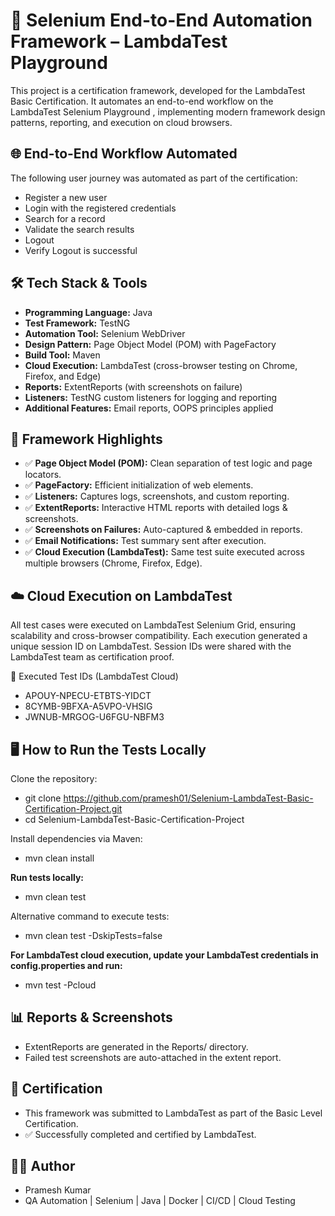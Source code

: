 # 🚀 Selenium End-to-End Automation Framework – LambdaTest Playground

This project is a certification framework, developed for the LambdaTest Basic Certification. It automates an end-to-end workflow on the LambdaTest Selenium Playground
, implementing modern framework design patterns, reporting, and execution on cloud browsers.

## 🌐 End-to-End Workflow Automated

The following user journey was automated as part of the certification:

- Register a new user
- Login with the registered credentials
- Search for a record
- Validate the search results
- Logout
- Verify Logout is successful

## 🛠️ Tech Stack & Tools

- **Programming Language:** Java
- **Test Framework:** TestNG
- **Automation Tool:** Selenium WebDriver
- **Design Pattern:** Page Object Model (POM) with PageFactory
- **Build Tool:** Maven
- **Cloud Execution:** LambdaTest (cross-browser testing on Chrome, Firefox, and Edge)
- **Reports:** ExtentReports (with screenshots on failure)
- **Listeners:** TestNG custom listeners for logging and reporting
- **Additional Features:** Email reports, OOPS principles applied

## 📂 Framework Highlights

- ✅ **Page Object Model (POM):** Clean separation of test logic and page locators.
- ✅ **PageFactory:** Efficient initialization of web elements.
- ✅ **Listeners:** Captures logs, screenshots, and custom reporting.
- ✅ **ExtentReports:** Interactive HTML reports with detailed logs & screenshots.
- ✅ **Screenshots on Failures:** Auto-captured & embedded in reports.
- ✅ **Email Notifications:** Test summary sent after execution.
- ✅ **Cloud Execution (LambdaTest):** Same test suite executed across multiple browsers (Chrome, Firefox, Edge).

## ☁️ Cloud Execution on LambdaTest

All test cases were executed on LambdaTest Selenium Grid, ensuring scalability and cross-browser compatibility.
Each execution generated a unique session ID on LambdaTest.
Session IDs were shared with the LambdaTest team as certification proof.

🔑 Executed Test IDs (LambdaTest Cloud)

- APOUY-NPECU-ETBTS-YIDCT
- 8CYMB-9BFXA-A5VPO-VHSIG
- JWNUB-MRGOG-U6FGU-NBFM3

## 🖥️ **How to Run the Tests Locally**

Clone the repository:

- git clone https://github.com/pramesh01/Selenium-LambdaTest-Basic-Certification-Project.git
- cd Selenium-LambdaTest-Basic-Certification-Project


Install dependencies via Maven:

- mvn clean install

**Run tests locally:**

- mvn clean test

Alternative command to execute tests:

- mvn clean test -DskipTests=false

**For LambdaTest cloud execution, update your LambdaTest credentials in config.properties and run:**

- mvn test -Pcloud

## 📊 **Reports & Screenshots**

- ExtentReports are generated in the Reports/ directory.
- Failed test screenshots are auto-attached in the extent report.

## 📜 **Certification**

- This framework was submitted to LambdaTest as part of the Basic Level Certification.
- ✅ Successfully completed and certified by LambdaTest.

## 👨‍💻 **Author**
- Pramesh Kumar
- QA Automation | Selenium | Java | Docker | CI/CD | Cloud Testing